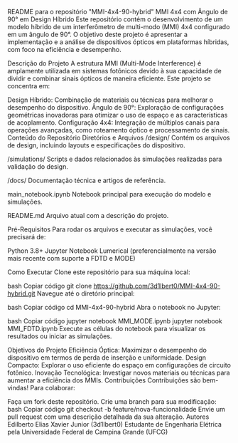 README para o repositório "MMI-4x4-90-hybrid"
MMI 4x4 com Ângulo de 90° em Design Híbrido
Este repositório contém o desenvolvimento de um modelo híbrido de um interferômetro de multi-modo (MMI) 4x4 configurado em um ângulo de 90°. O objetivo deste projeto é apresentar a implementação e a análise de dispositivos ópticos em plataformas híbridas, com foco na eficiência e desempenho.

Descrição do Projeto
A estrutura MMI (Multi-Mode Interference) é amplamente utilizada em sistemas fotônicos devido à sua capacidade de dividir e combinar sinais ópticos de maneira eficiente. Este projeto se concentra em:

Design Híbrido: Combinação de materiais ou técnicas para melhorar o desempenho do dispositivo.
Ângulo de 90°: Exploração de configurações geométricas inovadoras para otimizar o uso de espaço e as características de acoplamento.
Configuração 4x4: Integração de múltiplos canais para operações avançadas, como roteamento óptico e processamento de sinais.
Conteúdo do Repositório
Diretórios e Arquivos
/design/
Contém os arquivos de design, incluindo layouts e especificações do dispositivo.

/simulations/
Scripts e dados relacionados às simulações realizadas para validação do design.

/docs/
Documentação técnica e artigos de referência.

main_notebook.ipynb
Notebook principal para execução do modelo e simulações.

README.md
Arquivo atual com a descrição do projeto.

Pré-Requisitos
Para rodar os arquivos e executar as simulações, você precisará de:

Python 3.8+
Jupyter Notebook
Lumerical (preferencialmente na versão mais recente com suporte a FDTD e MODE)

Como Executar
Clone este repositório para sua máquina local:

bash
Copiar código
git clone https://github.com/3d1lbert0/MMI-4x4-90-hybrid.git
Navegue até o diretório principal:

bash
Copiar código
cd MMI-4x4-90-hybrid
Abra o notebook no Jupyter:

bash
Copiar código
jupyter notebook MMI_MODE.ipynb
jupyter notebook MMI_FDTD.ipynb
Execute as células do notebook para visualizar os resultados ou iniciar as simulações.

Objetivos do Projeto
Eficiência Óptica: Maximizar o desempenho do dispositivo em termos de perda de inserção e uniformidade.
Design Compacto: Explorar o uso eficiente do espaço em configurações de circuito fotônico.
Inovação Tecnológica: Investigar novos materiais ou técnicas para aumentar a eficiência dos MMIs.
Contribuições
Contribuições são bem-vindas! Para colaborar:

Faça um fork deste repositório.
Crie uma branch para sua modificação:
bash
Copiar código
git checkout -b feature/nova-funcionalidade
Envie um pull request com uma descrição detalhada da sua alteração.
Autores
Edilberto Elias Xavier Junior (3d1lbert0)
Estudante de Engenharia Elétrica pela Universidade Federal de Campina Grande (UFCG)
